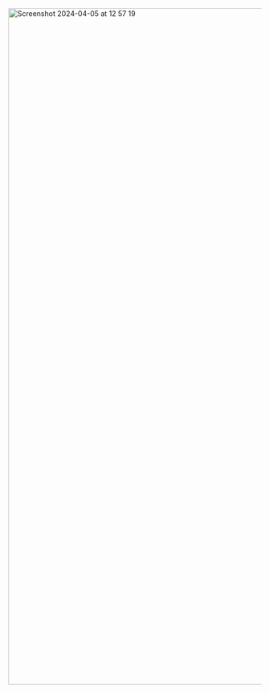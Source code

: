 <img width="1346" alt="Screenshot 2024-04-05 at 12 57 19" src="https://github.com/m7kvqbe1/unix-sockets-play/assets/48086589/17f5f071-6aed-48e3-86f9-200c05907c76">
